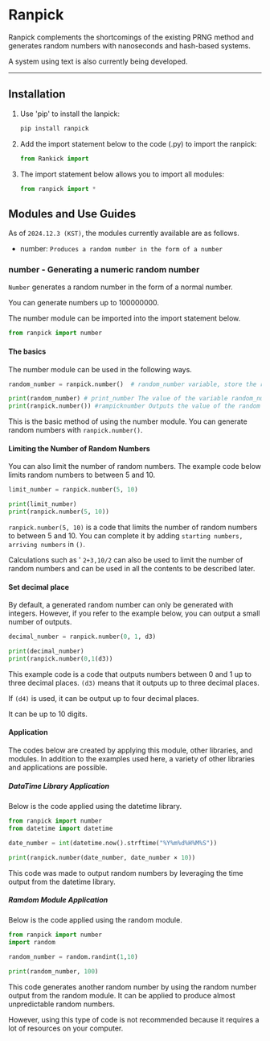 # Ranpick



Ranpick complements the shortcomings of the existing PRNG method and generates random numbers with nanoseconds and hash-based systems.

A system using text is also currently being developed.

---



## Installation



1. Use 'pip' to install the lanpick:

   ```bash
   pip install ranpick
   ```
2. Add the import statement below to the code (.py) to import the ranpick:

   ```python
   from Rankick import
   ```
3. The import statement below allows you to import all modules:
   
   ```python
   from ranpick import *
   ```



## Modules and Use Guides


As of `2024.12.3 (KST)`, the modules currently available are as follows.

- number: `Produces a random number in the form of a number`


### number - Generating a numeric random number


`Number` generates a random number in the form of a normal number.

You can generate numbers up to 100000000.

The number module can be imported into the import statement below.
```python
from ranpick import number
```


#### The basics



The number module can be used in the following ways.
```python
random_number = ranpick.number()  # random_number variable, store the random number (~100000000) that is selected as the random number module.

print(random_number) # print_number The value of the variable random_number.
print(ranpick.number()) #rampicknumber Outputs the value of the random number drawn by the module.
```
This is the basic method of using the number module. You can generate random numbers with `ranpick.number()`.


#### Limiting the Number of Random Numbers



You can also limit the number of random numbers. The example code below limits random numbers to between 5 and 10.
```python
limit_number = ranpick.number(5, 10)

print(limit_number)
print(ranpick.number(5, 10))
```
`ranpick.number(5, 10)` is a code that limits the number of random numbers to between 5 and 10. You can complete it by adding `starting numbers, arriving numbers` in `()`.

Calculations such as ' `2+3,10/2` can also be used to limit the number of random numbers and can be used in all the contents to be described later.


#### Set decimal place



By default, a generated random number can only be generated with integers. However, if you refer to the example below, you can output a small number of outputs.
```python
decimal_number = ranpick.number(0, 1, d3)

print(decimal_number)
print(ranpick.number(0,1(d3))
```
This example code is a code that outputs numbers between 0 and 1 up to three decimal places. `(d3)` means that it outputs up to three decimal places.

If `(d4)` is used, it can be output up to four decimal places.

It can be up to 10 digits.


#### Application



The codes below are created by applying this module, other libraries, and modules. In addition to the examples used here, a variety of other libraries and applications are possible.

##### DataTime Library Application
Below is the code applied using the datetime library.
```python
from ranpick import number
from datetime import datetime

date_number = int(datetime.now().strftime("%Y%m%d%H%M%S"))

print(ranpick.number(date_number, date_number × 10))
```
This code was made to output random numbers by leveraging the time output from the datetime library.

##### Ramdom Module Application
Below is the code applied using the random module.
```python
from ranpick import number
import random

random_number = random.randint(1,10)

print(random_number, 100)
```
This code generates another random number by using the random number output from the random module. It can be applied to produce almost unpredictable random numbers.

However, using this type of code is not recommended because it requires a lot of resources on your computer.
